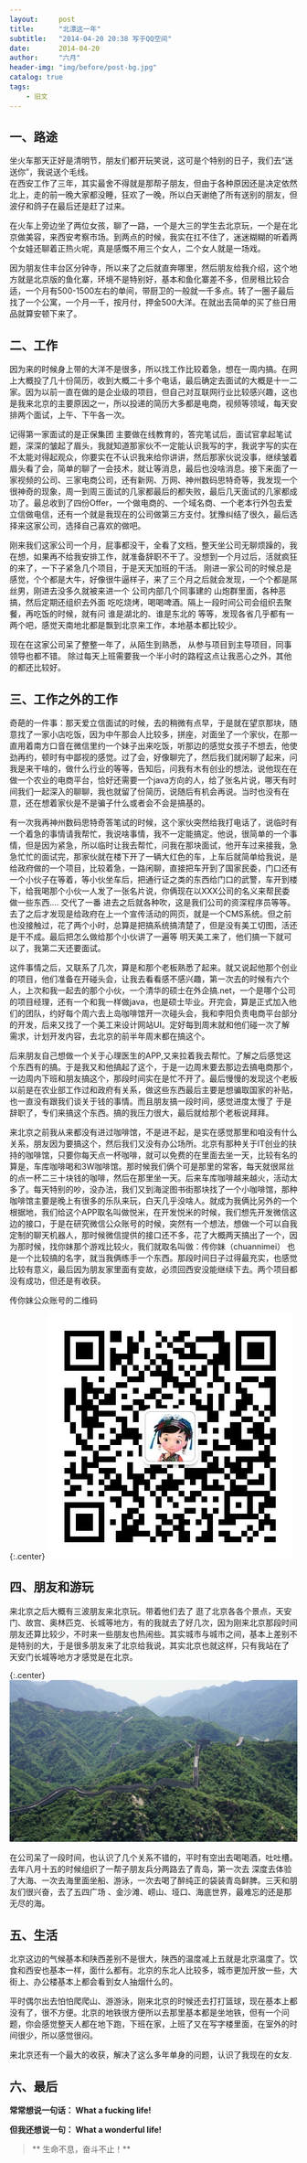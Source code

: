 ```yaml
---
layout:     post
title:      "北漂这一年"
subtitle:   "2014-04-20 20:38 写于QQ空间"
date:       2014-04-20
author:     "六月"
header-img: "img/before/post-bg.jpg"
catalog: true
tags:
    - 旧文
---
```


## 一、路途
 
坐火车那天正好是清明节，朋友们都开玩笑说，这可是个特别的日子，我们去“送送你”，我说送个毛线。  
在西安工作了三年，其实最舍不得就是那帮子朋友，但由于各种原因还是决定依然北上，走的前一晚大家都没睡，狂欢了一晚，所以白天谢绝了所有送别的朋友，但波仔和鸽子在最后还是赶了过来。

在火车上旁边坐了两位女孩，聊了一路，一个是大三的学生去北京玩，一个是在北京做美容，来西安考察市场。到两点的时候，我实在扛不住了，迷迷糊糊的听着两个女娃还聊着正热火呢，真是感慨不用三个女人，二个女人就是一场戏。

因为朋友住丰台区分钟寺，所以来了之后就直奔哪里，然后朋友给我介绍，这个地方就是北京版的鱼化寨，环境不是特别好，基本和鱼化寨差不多，但房租比较合适，一个月有500-1500左右的单间，带厨卫的一般就一千多点。转了一圈子最后找了一个公寓，一个月一千，按月付，押金500大洋。在就出去简单的买了些日用品就算安顿下来了。


## 二、工作
 
因为来的时候身上带的大洋不是很多，所以找工作比较着急，想在一周内搞。在网上大概投了几十份简历，收到大概二十多个电话，最后确定去面试的大概是十一二家。因为以前一直在做的是企业级的项目，但自己对互联网行业比较感兴趣，这也是我来北京的主要原因之一，所以投递的简历大多都是电商，视频等领域，每天安排两个面试，上午、下午各一次。
   
记得第一家面试的是正保集团 主要做在线教育的，答完笔试后，面试官拿起笔试题，深深的皱起了眉头，我就知道那家伙不一定能认识我写的字，我说字写的实在不太能对得起观众，你要实在不认识我来给你讲讲，然后那家伙说没事，继续皱着眉头看了会，简单的聊了一会技术，就让等消息，最后也没啥消息。接下来面了一家视频的公司、三家电商公司，还有新网、万网、神州数码思特奇等，我发现一个很神奇的现象，周一到周三面试的几家都最后的都失败，最后几天面试的几家都成功了。最总收到了四份Offer，一个做电商的、一个域名商、一个老本行外包去爱立信做电信，还有一个就是我现在的公司做第三方支付。犹豫纠结了很久，最后选择来这家公司，选择自己喜欢的做吧。

刚来我们这家公司一个月，屁事都没干，全看了文档，整天坐公司无聊烦躁的，我在想，如果再不给我安排工作，就准备辞职不干了。没想到一个月过后，活就疯狂的来了，一下子紧急几个项目，于是天天加班的干活。 刚进一家公司的时候总是感觉，个个都是大牛，好像很牛逼样子，来了三个月之后就会发现，一个个都是屌丝男，刚进去没多久就被来进一个 公司内部几个同事建的 山炮群里面，各种恶搞，然后定期还组织去外面 吃吃烧烤，喝喝啤酒。隔上一段时间公司会组织去聚餐，再吃饭的时候，就有问 谁是湖北的、谁是东北的 等等，发现各省几乎都有一两个吧，感觉天南地北都是飘到北京来工作，本地基本都比较少。

现在在这家公司呆了整整一年了，从陌生到熟悉， 从参与项目到主导项目，同事领导也都不错。 除过每天上班需要我一个半小时的路程这点让我恶心之外，其他的都还比较好。


## 三、工作之外的工作

奇葩的一件事：那天爱立信面试的时候，去的稍微有点早，于是就在望京那块，随意找了一家小店吃饭，因为中午那会人比较多，拼座，对面坐了一个家伙，在那一直用着南方口音在微信里约一个妹子出来吃饭，听那边的感觉女孩子不想去，他使劲再约，顿时有中鄙视的感觉。过了会，好像聊完了，然后我们就闲聊了起来，问我是来干啥的，做什么行业的等等，告知后，问我有木有创业的想法，说他现在在做一个农业的电商平台，恰好还需要一个java方向的人，给了张名片说，哪天有时间我们一起深入的聊聊，我也就留了份简历，说随后有机会再说。当时也没有在意，还在想着家伙是不是骗子什么或者会不会是搞基的。

有一次我再神州数码思特奇答笔试的时候，这个家伙突然给我打电话了，说临时有一个着急的事情请我帮忙，我说啥事情，我不一定能搞定。他说，很简单的一个事情，但是因为紧急，所以临时让我去帮忙，问我在那块面试，他开车过来接我，急急忙忙的面试完，那家伙就在楼下开了一辆大红色的车，上车后就简单给我说，是给政府做的一个项目，比较着急，一路闲聊，直接把车开到了国家民委，门口还有一个小伙子在等着，等小伙坐车后，把通行证之类的东西给门口的武警，车开到楼下，给我喝那个小伙一人发了一张名片说，你俩现在以XXX公司的名义来帮民委做一些东西....
交代了一番  进去之后就各种吹，这是我们公司的资深程序员等等。去了之后才发现是给政府在上一个宣传活动的网页，就是一个CMS系统。但之前也没接触过，花了两个小时，总算是把搞系统搞清楚了，但是没有美工切图，活还是干不成。最后把怎么做给那个小伙讲了一遍等 明天美工来了，他们搞一下就可以了，我第二天还要面试。
 
这件事情之后，又联系了几次，算是和那个老板熟悉了起来。就又说起他那个创业的项目，他们准备在开碰头会，让我去看看感不感兴趣，第一次去的时候有六个人，上次和我一起去的那个小伙，一个清华的硕士在外企搞.net，一个是哪个公司的项目经理，还有一个和我一样做java，也是硕士毕业。开完会，算是正式加入他们的团队，约好每个周六去上岛咖啡馆开一次碰头会，我和李阳负责电商平台部分的开发，后来又找了一个美工来设计网站UI。定好每到周末就和他们碰一次了解需求，计划开发内容，去北京的前半年周末都在搞这个。


后来朋友自己想做一个关于心理医生的APP,又来拉着我去帮忙。了解之后感觉这个东西有的搞。于是我又和他搞起了这个，于是一边周末要去那边去搞电商那个，一边周内下班和朋友搞这个，那段时间实在是忙不开了。最后慢慢的发现这个老板以前是在农业部工作过和政府有关系，做这些东西最后主要是想骗取国家的补贴，也一直没有跟我们谈关于钱的事情。而且朋友搞一段时间，感觉进度太慢了 于是辞职了，专们来搞这个东西。搞的我压力很大，最后就给那个老板说拜拜。

来北京之前我从来都没有进过咖啡馆，不是进不起，是实在感觉那里和咱没有什么关系，朋友因为要搞这个，然后我们又没有办公场所。北京有那种关于IT创业的扶持的咖啡馆，只要你每天点一杯咖啡，就可以免费的在里面去坐一天，比较有名的算是，车库咖啡喝和3W咖啡馆。那时候我们俩个可是那里的常客，每天就很屌丝的点一杯二三十块钱的咖啡，然后在那里坐一天。后来车库咖啡越来越火，活动太多了。每天特别的吵，没办法，我们又到海淀图书街那块找了一个小咖啡馆，那种咖啡馆主要是晚上有很多的乐队来玩，白天几乎没啥人。就成为我俩比另外的一个根据地，我们给这个APP取名叫做悦米，在开发悦米的时候，我们想先开发微信这边的接口，于是在研究微信公众账号的时候，突然有一个想法，想做一个可以自我定制的聊天机器人，那时候微信提供的接口还不多，花了大概两天搞出了一个，因为那时候，找你妹那个游戏比较火，我们就取名叫做：传你妹（chuannimei）
也是一个比较搞的名字，就当我俩练手一个东西。那段时间日子过得最充实，也感觉比较有意义，最后因为朋友家里面有变故，必须回西安没能继续下去。两个项目都没有成功，但还是有收获。
 
传你妹公众账号的二维码 

{:.center}
![](/img/before/chuannimei.jpg)

 
## 四、朋友和游玩
 
来北京之后大概有三波朋友来北京玩。带着他们去了 逛了北京各各个景点，天安门、故宫、奥林匹克、长城等地方，有的我就去了好几次，因为刚来北京那段时间朋友还算比较少，不时来一些朋友也热闹些。其实城市与城市之间，基本上差别不是特别的大，于是很多朋友来了北京给我说，其实北京也就这样，只有我站在了 天安门长城等地方才感觉是在北京。
        
{:.center}
![](/img/before/changcheng.jpg)
 
在公司呆了一段时间，也认识了几个关系不错的，平时有空出去喝喝酒，吐吐槽。  
去年八月十五的时候组织了一帮子朋友兵分两路去了青岛，第一次去 深度去体验了大海、一次去海里面坐船、游泳，一次去喝了醉纯正的袋装青岛鲜脾。三天和朋友们很兴奋，去了五四广场 、金沙滩、崂山、垭口、海底世界，最难忘的还是那无尽的海。
 


## 五、生活
 
北京这边的气候基本和陕西差别不是很大，陕西的温度减上五就是北京温度了。饮食和西安也基本一样，面什么都有。北京的东北人比较多，城市更加开放一些，大街上、办公楼基本上都会看到女人抽烟什么的。
     
平时偶尔出去怕怕爬爬山、游游泳，刚来北京的时候还去打打篮球，现在基本上都没有了，很不方便。北京的地铁很方便所以去那里基本都是坐地铁，但有一个问题，你会感觉整天人都在地下跑，下班在家，上班了又在写字楼里面，在室外的时间很少，所以感觉很闷。
      
来北京还有一个最大的收获，解决了这么多年单身的问题，认识了我现在的女友.
     

## 六、最后

**常常想说一句话：         What a fucking life!**

**但我还想说一句：         What a wonderful life!**
          




> **  生命不息，奋斗不止！**
